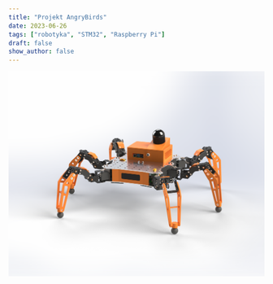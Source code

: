 ```yaml
---
title: "Projekt AngryBirds"
date: 2023-06-26
tags: ["robotyka", "STM32", "Raspberry Pi"]
draft: false
show_author: false
---
```


![](/images/ElkapodRender.png)

